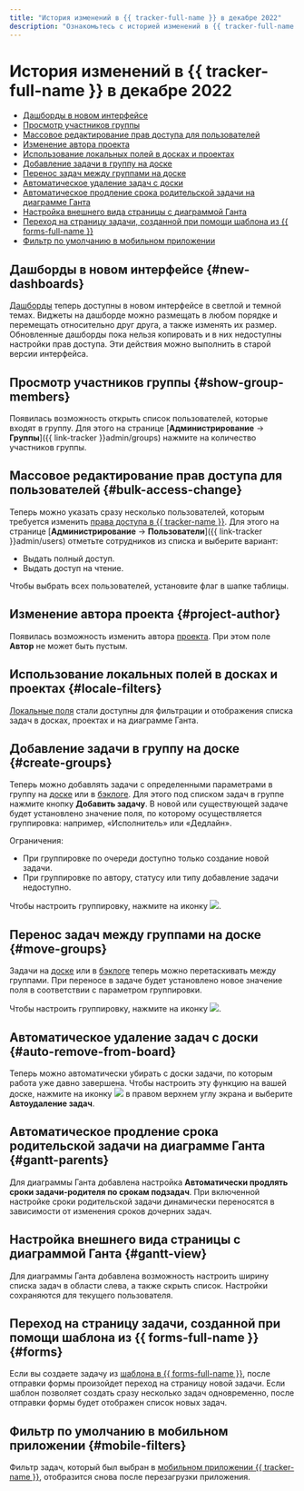 ```yaml
---
title: "История изменений в {{ tracker-full-name }} в декабре 2022"
description: "Ознакомьтесь с историей изменений в {{ tracker-full-name }} за декабрь 2022."
---
```


# История изменений в {{ tracker-full-name }} в декабре 2022

* [Дашборды в новом интерфейсе](#new-dashboards)
* [Просмотр участников группы](#show-group-members)
* [Массовое редактирование прав доступа для пользователей](#bulk-access-change)
* [Изменение автора проекта](#project-author)
* [Использование локальных полей в досках и проектах](#locale-filters)
* [Добавление задачи в группу на доске](#create-groups)
* [Перенос задач между группами на доске](#move-groups)
* [Автоматическое удаление задач с доски](#auto-remove-from-board)
* [Автоматическое продление срока родительской задачи на диаграмме Ганта](#gantt-parents)
* [Настройка внешнего вида страницы с диаграммой Ганта](#gantt-view)
* [Переход на страницу задачи, созданной при помощи шаблона из {{ forms-full-name }}](#forms)
* [Фильтр по умолчанию в мобильном приложении](#mobile-filters)

## Дашборды в новом интерфейсе {#new-dashboards}

[Дашборды](../user/dashboard.md) теперь доступны в новом интерфейсе в светлой и темной темах. Виджеты на дашборде можно размещать в любом порядке и перемещать относительно друг друга, а также изменять их размер.
Обновленные дашборды пока нельзя копировать и в них недоступны настройки прав доступа. Эти действия можно выполнить в старой версии интерфейса.

## Просмотр участников группы {#show-group-members}

Появилась возможность открыть список пользователей, которые входят в группу. Для этого на странице [**Администрирование** → **Группы**]({{ link-tracker }}admin/groups) нажмите на количество участников группы.

## Массовое редактирование прав доступа для пользователей {#bulk-access-change}

Теперь можно указать сразу несколько пользователей, которым требуется изменить [права доступа в {{ tracker-name }}](../access.md). Для этого на странице [**Администрирование** → **Пользователи**]({{ link-tracker }}admin/users) отметьте сотрудников из списка и выберите вариант:
* Выдать полный доступ.
* Выдать доступ на чтение.

Чтобы выбрать всех пользователей, установите флаг в шапке таблицы. 

## Изменение автора проекта {#project-author}

Появилась возможность изменить автора [проекта](../manager/project-new.md). При этом поле **Автор** не может быть пустым.

## Использование локальных полей в досках и проектах {#locale-filters}

[Локальные поля](../local-fields.md) стали доступны для фильтрации и отображения списка задач в досках, проектах и на диаграмме Ганта.

## Добавление задачи в группу на доске {#create-groups}

Теперь можно добавлять задачи с определенными параметрами в группу на [доске](../manager/agile-new.md) или в [бэклоге](../manager/backlog.md). Для этого под списком задач в группе нажмите кнопку **Добавить задачу**. В новой или существующей задаче будет установлено значение поля, по которому осуществляется группировка: например, «Исполнитель» или «Дедлайн». 

Ограничения:
* При группировке по очереди доступно только создание новой задачи.
* При группировке по автору, статусу или типу добавление задачи недоступно.

Чтобы настроить группировку, нажмите на иконку ![](../../_assets/tracker/svg/group.svg).

## Перенос задач между группами на доске {#move-groups}

Задачи на [доске](../manager/agile-new.md) или в [бэклоге](../manager/backlog.md) теперь можно перетаскивать между группами. При переносе в задаче будет установлено новое значение поля в соответствии с параметром группировки. 

Чтобы настроить группировку, нажмите на иконку ![](../../_assets/tracker/svg/group.svg).

## Автоматическое удаление задач с доски {#auto-remove-from-board}

Теперь можно автоматически убирать с доски задачи, по которым работа уже давно завершена. Чтобы настроить эту функцию на вашей доске, нажмите на иконку ![](../../_assets/horizontal-ellipsis.svg) в правом верхнем углу экрана и выберите **Автоудаление задач**.

## Автоматическое продление срока родительской задачи на диаграмме Ганта {#gantt-parents}

Для диаграммы Ганта добавлена настройка **Автоматически продлять сроки задачи-родителя по срокам подзадач**. При включенной настройке сроки родительской задачи динамически переносятся в зависимости от изменения сроков дочерних задач.

## Настройка внешнего вида страницы с диаграммой Ганта {#gantt-view}

Для диаграммы Ганта добавлена возможность настроить ширину списка задач в области слева, а также скрыть список. Настройки сохраняются для текущего пользователя.

## Переход на страницу задачи, созданной при помощи шаблона из {{ forms-full-name }} {#forms}

Если вы создаете задачу из [шаблона в {{ forms-full-name }}](../user/forms-template.md), после отправки формы произойдет переход на страницу новой задачи. Если шаблон позволяет создать сразу несколько задач одновременно, после отправки формы будет отображен список новых задач.

## Фильтр по умолчанию в мобильном приложении {#mobile-filters}

Фильтр задач, который был выбран в [мобильном приложении {{ tracker-name }}](../mobile.md), отобразится снова после перезагрузки приложения.
